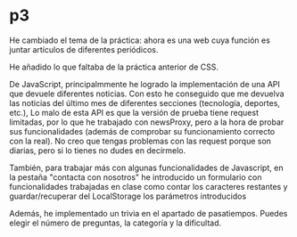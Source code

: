 # p3

He cambiado el tema de la práctica: ahora es una web cuya función es juntar artículos de diferentes periódicos.

He añadido lo que faltaba de la práctica anterior de CSS.

De JavaScript, principalmmente he logrado la implementación de una API que devuele diferentes noticias. Con esto he conseguido que me devuelva las noticias del último mes de diferentes secciones (tecnología, deportes, etc.), Lo malo de esta API es que la versión de prueba tiene request limitadas, por lo que he trabajado con newsProxy, pero a la hora de probar sus funcionalidades (además de comprobar su funcionamiento correcto con la real). No creo que tengas problemas con las request porque son diarias, pero si lo tienes no dudes en decírmelo.

También, para trabajar más con algunas funcionalidades de Javascript, en la pestaña "contacta con nosotros" he introducido un formulario con funcionalidades trabajadas en clase como contar los caracteres restantes y guardar/recuperar del LocalStorage los parámetros introducidos

Además, he implementado un trivia en el apartado de pasatiempos. Puedes elegir el número de preguntas, la categoría y la dificultad.
